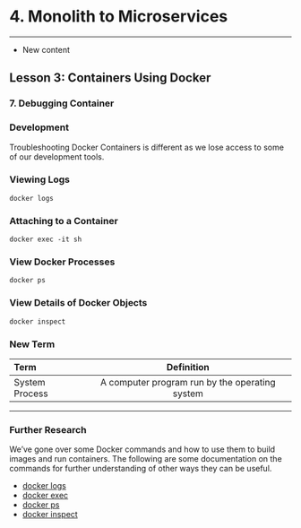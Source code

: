 # 4. Monolith to Microservices 
___
* New content 

## Lesson 3: Containers Using Docker

### 7. Debugging Container 

### Development
Troubleshooting Docker Containers is different as we lose access to some of our development tools.

### Viewing Logs
`docker logs`

### Attaching to a Container
`docker exec -it sh`

### View Docker Processes
`docker ps`

### View Details of Docker Objects
`docker inspect`

### New Term
| **Term**    |  **Definition** |
| :---        |        :----:   |
| System Process |   A computer program run by the operating system      |

___
	
### Further Research
We’ve gone over some Docker commands and how to use them to build images and run containers. The following are some documentation on the commands for further understanding of other ways they can be useful.

* [docker logs](https://docs.docker.com/engine/reference/commandline/logs/)
* [docker exec](https://docs.docker.com/engine/reference/commandline/exec/)
* [docker ps](https://docs.docker.com/engine/reference/commandline/ps/)
* [docker inspect](https://docs.docker.com/engine/reference/commandline/inspect/)

